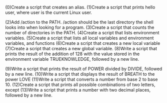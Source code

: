 (0)Create a script that creates an alias.
(1)Create a script that prints hello user, where user is the current Linux user.

(2)Add /action to the PATH. /action should be the last directory the shell looks into when looking for a program.
(3)Create a script that counts the number of directories in the PATH.
(4)Create a script that lists environment variables.
(5)Create a script that lists all local variables and environment variables, and functions
(6)Create a script that creates a new local variable
(7)Create a script that creates a new global variable.
(8)Write a script that prints the result of the addition of 128 with the value stored in the environment variable TRUEKNOWLEDGE, followed by a new line.

(9)Write a script that prints the result of POWER divided by DIVIDE, followed by a new line.
(10)Write a script that displays the result of BREATH to the power LOVE
(11)Write a script that converts a number from base 2 to base 10.
(12)Create a script that prints all possible combinations of two letters, except 
(13)Write a script that prints a number with two decimal places, followed by a new line.






